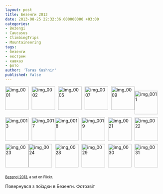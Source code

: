 ```yaml
---
layout: post
title: Безенги 2013
date: 2013-08-25 22:32:36.000000000 +03:00
categories:
- Bezengi
- Caucasus
- ClimbingTrips
- Mountaineering
tags:
- безенги
- екстрем
- кавказ
- фото
author: 'Taras Kushnir'
published: false
---
```

<div style="padding: 0; overflow: hidden; margin: 0; width: 500px;"><a style="text-decoration: none;" title="img_0001" href="http://www.flickr.com/photos/97257980@N05/9594492766/in/set-72157635226919429/"><img style="padding: 0 10px 10px 0; width: 75px; height: 75px; float: left;" src="{{ site.baseurl }}/assets/9594492766_970e7e1754_s.jpg" alt="img_0001" /></a><a style="text-decoration: none;" title="img_0002" href="http://www.flickr.com/photos/97257980@N05/9594495920/in/set-72157635226919429/"><img style="padding: 0 10px 10px 0; width: 75px; height: 75px; float: left;" src="{{ site.baseurl }}/assets/9594495920_8dc557c9cb_s.jpg" alt="img_0002" /></a><a style="text-decoration: none;" title="img_0005" href="http://www.flickr.com/photos/97257980@N05/9594499120/in/set-72157635226919429/"><img style="padding: 0 10px 10px 0; width: 75px; height: 75px; float: left;" src="{{ site.baseurl }}/assets/9594499120_b320f0fe58_s.jpg" alt="img_0005" /></a><a style="text-decoration: none;" title="img_0007" href="http://www.flickr.com/photos/97257980@N05/9591705281/in/set-72157635226919429/"><img style="padding: 0 10px 10px 0; width: 75px; height: 75px; float: left;" src="{{ site.baseurl }}/assets/9591705281_9b72cdda31_s.jpg" alt="img_0007" /></a><a style="text-decoration: none;" title="img_0009" href="http://www.flickr.com/photos/97257980@N05/9594503402/in/set-72157635226919429/"><img style="padding: 0 0 10px; width: 75px; height: 75px; float: left;" src="{{ site.baseurl }}/assets/9594503402_d94eaff64b_s.jpg" alt="img_0009" /></a>

<a style="text-decoration: none;" title="img_0011" href="http://www.flickr.com/photos/97257980@N05/9594505510/in/set-72157635226919429/"><img style="padding: 0 10px 10px 0; width: 75px; height: 75px; float: left;" src="{{ site.baseurl }}/assets/9594505510_aee588f828_s.jpg" alt="img_0011" /></a><a style="text-decoration: none;" title="img_0013" href="http://www.flickr.com/photos/97257980@N05/9594506794/in/set-72157635226919429/"><img style="padding: 0 10px 10px 0; width: 75px; height: 75px; float: left;" src="{{ site.baseurl }}/assets/9594506794_68e5f25869_s.jpg" alt="img_0013" /></a><a style="text-decoration: none;" title="img_0017" href="http://www.flickr.com/photos/97257980@N05/9594513128/in/set-72157635226919429/"><img style="padding: 0 0 10px; width: 75px; height: 75px; float: left;" src="{{ site.baseurl }}/assets/9594513128_17ca6bff9c_s.jpg" alt="img_0017" /></a>

<a style="text-decoration: none;" title="img_0018" href="http://www.flickr.com/photos/97257980@N05/9591719997/in/set-72157635226919429/"><img style="padding: 0 10px 10px 0; width: 75px; height: 75px; float: left;" src="{{ site.baseurl }}/assets/9591719997_f22cf573f8_s.jpg" alt="img_0018" /></a><a style="text-decoration: none;" title="img_0019" href="http://www.flickr.com/photos/97257980@N05/9591721391/in/set-72157635226919429/"><img style="padding: 0 10px 10px 0; width: 75px; height: 75px; float: left;" src="{{ site.baseurl }}/assets/9591721391_2acddae59e_s.jpg" alt="img_0019" /></a><a style="text-decoration: none;" title="img_0021" href="http://www.flickr.com/photos/97257980@N05/9594518500/in/set-72157635226919429/"><img style="padding: 0 10px 10px 0; width: 75px; height: 75px; float: left;" src="{{ site.baseurl }}/assets/9594518500_1fa9eb8710_s.jpg" alt="img_0021" /></a><a style="text-decoration: none;" title="img_0022" href="http://www.flickr.com/photos/97257980@N05/9594520088/in/set-72157635226919429/"><img style="padding: 0 10px 10px 0; width: 75px; height: 75px; float: left;" src="{{ site.baseurl }}/assets/9594520088_6ec3695dd2_s.jpg" alt="img_0022" /></a><a style="text-decoration: none;" title="img_0023" href="http://www.flickr.com/photos/97257980@N05/9594521344/in/set-72157635226919429/"><img style="padding: 0 0 10px; width: 75px; height: 75px; float: left;" src="{{ site.baseurl }}/assets/9594521344_5ea88f105c_s.jpg" alt="img_0023" /></a>

<a style="text-decoration: none;" title="img_0024" href="http://www.flickr.com/photos/97257980@N05/9594523072/in/set-72157635226919429/"><img style="padding: 0 10px 10px 0; width: 75px; height: 75px; float: left;" src="{{ site.baseurl }}/assets/9594523072_4f3543dcb7_s.jpg" alt="img_0024" /></a><a style="text-decoration: none;" title="img_0028" href="http://www.flickr.com/photos/97257980@N05/9591731607/in/set-72157635226919429/"><img style="padding: 0 10px 10px 0; width: 75px; height: 75px; float: left;" src="{{ site.baseurl }}/assets/9591731607_85df209653_s.jpg" alt="img_0028" /></a><a style="text-decoration: none;" title="img_0029" href="http://www.flickr.com/photos/97257980@N05/9591732863/in/set-72157635226919429/"><img style="padding: 0 10px 10px 0; width: 75px; height: 75px; float: left;" src="{{ site.baseurl }}/assets/9591732863_887cf7139a_s.jpg" alt="img_0029" /></a><a style="text-decoration: none;" title="img_0030" href="http://www.flickr.com/photos/97257980@N05/9594529638/in/set-72157635226919429/"><img style="padding: 0 10px 10px 0; width: 75px; height: 75px; float: left;" src="{{ site.baseurl }}/assets/9594529638_f87114e47b_s.jpg" alt="img_0030" /></a><a style="text-decoration: none;" title="img_0031" href="http://www.flickr.com/photos/97257980@N05/9591736085/in/set-72157635226919429/"><img style="padding: 0 0 10px; width: 75px; height: 75px; float: left;" src="{{ site.baseurl }}/assets/9591736085_f709f06291_s.jpg" alt="img_0031" /></a></div>
<div style="font-size: .8em; margin-top: 0; margin-bottom: 5px;">

[Bezengi 2013](http://www.flickr.com/photos/97257980@N05/sets/72157635226919429/), a set on Flickr.
</div>

Повернувся з поїздки в Безенги. Фотозвіт
